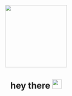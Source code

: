 <div id="header" align="center">
  <img src="https://media.giphy.com/media/j5hWF2V3RlNGItTkGc/giphy.gif" width="200" alt="">
  <div id="badges" align="center">
    <a href="https://www.linkedin.com/in/lobzhay">
      <img src="https://img.shields.io/badge/LinkedIn-blue?logo=linkedin&logoColor=white&style=for-the-badge" alt="">
    </a>
  </div>
  <img src="https://komarev.com/ghpvc/?username=lobzhaY&style=flat-square&color=blue" alt=""/>
  <h1>
    hey there
    <img src="https://media.giphy.com/media/hvRJCLFzcasrR4ia7z/giphy.gif" width="30px" alt=""/>
  </h1>
</div>


<!--
**lobzhaY/lobzhaY** is a ✨ _special_ ✨ repository because its `README.md` (this file) appears on your GitHub profile.

Here are some ideas to get you started:

- 🔭 I’m currently working on ...
- 🌱 I’m currently learning ...
- 👯 I’m looking to collaborate on ...
- 🤔 I’m looking for help with ...
- 💬 Ask me about ...
- 📫 How to reach me: ...
- 😄 Pronouns: ...
- ⚡ Fun fact: ...
-->
